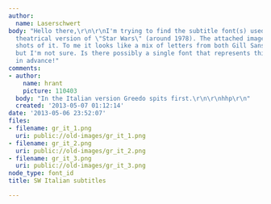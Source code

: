 ```yaml
---
author:
  name: Laserschwert
body: "Hello there,\r\n\r\nI'm trying to find the subtitle font(s) used in the Italian
  theatrical version of \"Star Wars\" (around 1978). The attached images show a few
  shots of it. To me it looks like a mix of letters from both Gill Sans and Johnston...
  but I'm not sure. Is there possibly a single font that represents this?\r\n\r\nThanks
  in advance!"
comments:
- author:
    name: hrant
    picture: 110403
  body: "In the Italian version Greedo spits first.\r\n\r\nhhp\r\n"
  created: '2013-05-07 01:12:14'
date: '2013-05-06 23:52:07'
files:
- filename: gr_it_1.png
  uri: public://old-images/gr_it_1.png
- filename: gr_it_2.png
  uri: public://old-images/gr_it_2.png
- filename: gr_it_3.png
  uri: public://old-images/gr_it_3.png
node_type: font_id
title: SW Italian subtitles

---
```

